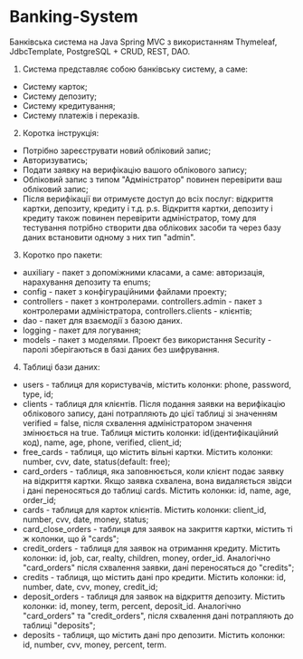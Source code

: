 # Banking-System
Банківська система на Java Spring MVC з використанням Thymeleaf, JdbcTemplate, PostgreSQL + CRUD, REST, DAO.
1. Система представляє собою банківську систему, а саме:
  - Систему карток;
  - Систему депозиту;
  - Систему кредитування;
  - Систему платежів і переказів.

2. Коротка інструкція:
  - Потрібно зареєструвати новий обліковий запис;
  - Авторизуватись;
  - Подати заявку на верифікацію вашого облікового запису;
  - Обліковий запис з типом "Адміністратор" повинен перевірити ваш обліковий запис;
  - Після верифікації ви отримуєте доступ до всіх послуг: відкриття картки, депозиту, кредиту і т.д.
  p.s. Відкриття картки, депозиту і кредиту також повинен перевірити адміністратор, тому для тестування потрібно створити два облікових засоби та через базу даних         встановити одному з них тип "admin".

3. Коротко про пакети:
  - auxiliary - пакет з допоміжними класами, а саме: авторизація, нарахування депозиту та enums;
  - config - пакет з конфігураційними файлами проекту;
  - controllers - пакет з контролерами.
     controllers.admin - пакет з контролерами адміністратора, controllers.clients - клієнтів;
  - dao - пакет для взаємодії з базою даних.
  - logging - пакет для логування;
  - models - пакет з моделями.
  Проект без використання Security - паролі зберігаються в базі даних без шифрування.
 
4. Таблиці бази даних:
  - users - таблиця для користувачів, містить колонки: phone, password, type, id;
  - clients - таблиця для клієнтів. Після подання заявки на верифікацію облікового запису, дані потрапляють до цієї таблиці зі значенням verified = false, після              схвалення адміністратором значення змінюється на true. Таблиця містить колонки: id(ідентифікаційний код), name, age, phone, verified, client_id;
  - free_cards - таблиця, що містить вільні картки. Містить колонки: number, cvv, date, status(default: free);
  - card_orders - таблиця, яка заповнюється, коли клієнт подає заявку на відкриття картки. Якщо заявка схвалена, вона видаляється звідси і дані переносяться до            таблиці cards. Містить колонки: id, name, age, order_id;
  - cards - таблиця для карток клієнтів. Містить колонки: client_id, number, cvv, date, money, status;
  - card_close_orders - таблиця для заявок на закриття картки, містить ті ж колонки, що й "cards";
  - credit_orders - таблиця для заявок на отримання кредиту. Містить колонки: id, job, car, realty, children, money, order_id. Аналогічно "card_orders" після              схвалення заявки, дані переносяться до "credits";
  - credits - таблиця, що містить дані про кредити. Містить колонки: id, number, date, cvv, money, credit_id;
  - deposit_orders - таблиця для заявок на відкриття депозиту. Містить колонки: id, money, term, percent, deposit_id. Аналогічно "card_orders" та "credit_orders",          після схвалення дані потрапляють до таблиці "deposits";
  - deposits - таблиця, що містить дані про депозити. Містить колонки: id, number, cvv, money, percent, term. 
